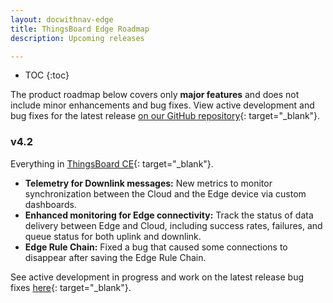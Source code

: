 ```yaml
---
layout: docwithnav-edge
title: ThingsBoard Edge Roadmap
description: Upcoming releases

---
```


* TOC
{:toc}

The product roadmap below covers only **major features** and does not include minor enhancements and bug fixes.
View active development and bug fixes for the latest release [on our GitHub repository](https://github.com/thingsboard/thingsboard-edge/tree/rc){: target="_blank"}.

### v4.2

Everything in [ThingsBoard CE](/docs/reference/roadmap/){: target="_blank"}.

* **Telemetry for Downlink messages:** New metrics to monitor synchronization between the Cloud and the Edge device via custom dashboards.
* **Enhanced monitoring for Edge connectivity:** Track the status of data delivery between Edge and Cloud, including success rates, failures, and queue status for both uplink and downlink.
* **Edge Rule Chain:** Fixed a bug that caused some connections to disappear after saving the Edge Rule Chain.

See active development in progress and work on the latest release bug fixes [here](https://github.com/thingsboard/thingsboard-edge/tree/rc){: target="_blank"}.
